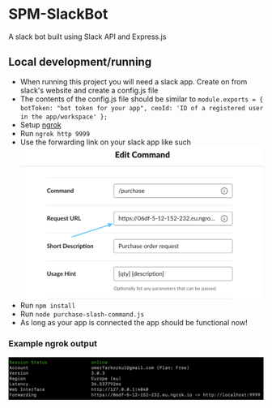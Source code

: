 # SPM-SlackBot
A slack bot built using Slack API and Express.js

## Local development/running
 - When running this project you will need a slack app. Create on from slack's website and create a config.js file
 - The contents of the config.js file should be similar to
 `module.exports = {
  botToken: "bot token for your app",
  ceoId: 'ID of a registered user in the app/workspace'
};
` 
 - Setup [ngrok](https://dashboard.ngrok.com/get-started/setup)
 - Run `ngrok http 9999`
 - Use the forwarding link on your slack app like such
 ![AppLinkExample](slack-app-link.png)
 - Run `npm install`
 - Run `node purchase-slash-command.js`
 - As long as your app is connected the app should be functional now!

### Example ngrok output
![Examplengrok](ngrok-example.png)